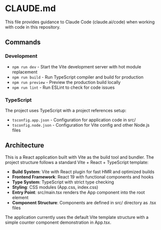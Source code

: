 # CLAUDE.md

This file provides guidance to Claude Code (claude.ai/code) when working with code in this repository.

## Commands

### Development
- `npm run dev` - Start the Vite development server with hot module replacement
- `npm run build` - Run TypeScript compiler and build for production
- `npm run preview` - Preview the production build locally
- `npm run lint` - Run ESLint to check for code issues

### TypeScript
The project uses TypeScript with a project references setup:
- `tsconfig.app.json` - Configuration for application code in src/
- `tsconfig.node.json` - Configuration for Vite config and other Node.js files

## Architecture

This is a React application built with Vite as the build tool and bundler. The project structure follows a standard Vite + React + TypeScript template:

- **Build System**: Vite with React plugin for fast HMR and optimized builds
- **Frontend Framework**: React 19 with functional components and hooks
- **Type System**: TypeScript with strict type checking
- **Styling**: CSS modules (App.css, index.css)
- **Entry Point**: src/main.tsx renders the App component into the root element
- **Component Structure**: Components are defined in src/ directory as .tsx files

The application currently uses the default Vite template structure with a simple counter component demonstration in App.tsx.